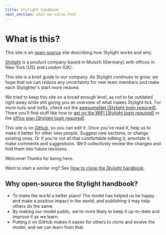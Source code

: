 ```yaml
---
title: Stylight handbook
next_section: what-we-value.html
---
```

# What is this?

This site is an [open-source](http://en.wikipedia.org/wiki/Open_source) site describing how Stylight works and why.

[Stylight](http://www.stylight.com) is a product company based in Munich (Germany) with offices in New York (US) and London (UK).

This site is a brief guide to our company. As Stylight continues to grow, we hope that we can reduce any uncertainty for new team members and make each Stylighter's start more relaxed.

We tried to keep this site on a broad enough level, as not to be outdated right away while still giving you an overview of what makes Stylight tick. For more nuts-and-bolts, check out the [awesomeNet [Stylight login required]](https://sites.google.com/a/stylight.com/stylight/). There you’ll find stuff like how to [get on the WIFI [Stylight login required]](https://sites.google.com/a/stylight.com/stylight/about-stylight/offices-services/internetwifi) or the [office plan [Stylight login required]](https://sites.google.com/a/stylight.com/stylight/about-stylight/offices-services/about-our-office/meetings).

This site is on [Github](https://github.com/stylight/handbook), so you can edit it. Once you’ve read it, help us to make it better for other new people. Suggest new sections, or change existing ones. Or if you’re not all that comfortable editing it, annotate it: make comments and suggestions. We’ll collectively review the changes and fold them into future revisions.

Welcome! Thanks for being here.

Want to start a similar org? See [How to clone the Stylight handbook](how-to-copy.html).

## Why open-source the Stylight handbook?

* To make the world a better place! The model has helped us be happy and make a positive impact in the world, and publishing it may help others do the same.
* By making our model public, we're more likely to keep it up-to-date and improve it as we learn.
* Putting it on GitHub makes it easier for others to clone and evolve the model, and we can learn from that.
